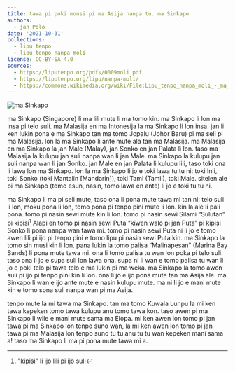 ```yaml
---
title: tawa pi poki monsi pi ma Asija nanpa tu. ma Sinkapo
authors:
  - jan Polo
date: '2021-10-31'
collections:
  - lipu tenpo
  - lipu tenpo nanpa moli
license: CC-BY-SA 4.0
sources:
  - https://liputenpo.org/pdfs/0009moli.pdf
  - https://liputenpo.org/lipu/nanpa-moli/
  - https://commons.wikimedia.org/wiki/File:Lipu_tenpo_nanpa_moli_-_ma_Sinkapo.png
---
```


![ma Sinkapo](https://upload.wikimedia.org/wikipedia/commons/7/7d/Lipu_tenpo_nanpa_moli_-_ma_Sinkapo.png)

ma Sinkapo (Singapore) li ma lili mute li ma tomo kin. ma Sinkapo li lon ma insa pi telo suli. ma Malasija en ma Intonesija la ma Sinkapo li lon insa. jan li ken lukin pona e ma Sinkapo tan ma tomo Jopalu (Johor Baru) pi ma seli pi ma Malasija. lon la ma Sinkapo li ante mute ala tan ma Malasija. ma Malasija en ma Sinkapo la jan Male (Malay), jan Sonko en jan Palata li lon. taso ma Malasija la kulupu jan suli nanpa wan li jan Male. ma Sinkapo la kulupu jan suli nanpa wan li jan Sonko. jan Male en jan Palata li kulupu lili, taso toki ona li lawa lon ma Sinkapo. lon la ma Sinkapo li jo e toki lawa tu tu ni: toki Inli, toki Sonko (toki Mantalin [Mandarin]), toki Tami (Tamil), toki Male. sitelen ale pi ma Sinkapo (tomo esun, nasin, tomo lawa en ante) li jo e toki tu tu ni.

ma Sinkapo li ma pi seli mute, taso ona li pona mute tawa mi tan ni: telo suli li lon, moku pona li lon, tomo pona pi tenpo pini mute li lon. kin la ale li pali pona. tomo pi nasin sewi mute kin li lon. tomo pi nasin sewi Silami “Sulutan” pi kipisi[^1] Alapi en tomo pi nasin sewi Puta “kiwen walo pi jan Puta” pi kipisi Sonko li pona nanpa wan tawa mi. tomo pi nasin sewi Puta ni li jo e tomo awen lili pi ijo pi tenpo pini e tomo lipu pi nasin sewi Puta kin. ma Sinkapo la tomo sin musi kin li lon. pana lukin la tomo palisa “Malinapesan” (Marina Bay Sands) li pona mute tawa mi. ona li tomo palisa tu wan lon poka pi telo suli. taso ona li jo e supa suli lon lawa ona. supa ni li wan e tomo palisa tu wan li jo e poki telo pi tawa telo e ma lukin pi ma weka. ma Sinkapo la tomo awen suli pi ijo pi tenpo pini kin li lon. ona li jo e ijo pona mute tan ma Asija ale. ma Sinkapo li wan e ijo ante mute e nasin kulupu mute. ma ni li jo e mani mute kin e tomo sona suli nanpa wan pi ma Asija.

[^1]: "kipisi" li ijo lili pi ijo suli

tenpo mute la mi tawa ma Sinkapo. tan ma tomo Kuwala Lunpu la mi ken tawa kepeken tomo tawa kulupu anu tomo tawa kon. taso awen pi ma Sinkapo li wile e mani mute sama ma Elopa. mi ken awen lon tomo pi jan tawa pi ma Sinkapo lon tenpo suno wan, la mi ken awen lon tomo pi jan tawa pi ma Malasija lon tenpo suno tu tu anu tu tu wan kepeken mani sama a! taso ma Sinkapo li ma pi pona mute tawa mi a.